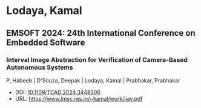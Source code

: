 # Lodaya, Kamal

## EMSOFT 2024: 24th International Conference on Embedded Software

### Interval Image Abstraction for Verification of Camera-Based Autonomous Systems
P, Habeeb | D'Souza, Deepak | Lodaya, Kamal | Prabhakar, Prabhakar
* DOI: [10.1109/TCAD.2024.3448306](https://doi.org/10.1109/TCAD.2024.3448306)
* URL: <https://www.imsc.res.in/~kamal/work/iiav.pdf>

